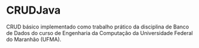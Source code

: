 # CRUDJava
CRUD básico implementado como trabalho prático da disciplina de Banco de Dados do curso de Engenharia da Computação da Universidade Federal do Maranhão (UFMA).
